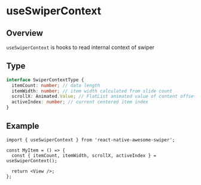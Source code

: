 # useSwiperContext

## Overview

`useSwiperContext` is hooks to read internal context of swiper

## Type

```ts
interface SwiperContextType {
  itemCount: number; // data length
  itemWidth: number; // item width calculated from slide count
  scrollX: Animated.Value; // FlatList animated value of content offset x
  activeIndex: number; // current centered item index
}
```

## Example

```tsx
import { useSwiperContext } from 'react-native-awesome-swiper';

const MyItem = () => {
  const { itemCount, itemWidth, scrollX, activeIndex } = useSwiperContext();

  return <View />;
};
```
